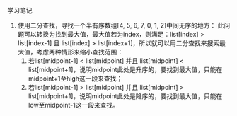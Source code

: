 学习笔记
1. 使用二分查找，寻找一个半有序数组[4, 5, 6, 7, 0, 1, 2]中间无序的地方：
   	此问题可以转换为找到最大值，最大值若为index，则满足：list[index] > list[index-1] 且 list[index] > list[index+1]，所以就可以用二分查找来搜索最大值，考虑两种情形来缩小查找范围：
   1. 若list[midpoint-1] < list[midpoint] 并且 list[midpoint] < list[midpoint+1]，说明midpoint此处是升序的，要找到最大值，只能在midpoint+1至high这一段来查找；
   2. 若list[midpoint-1] > list[midpoint] 并且 list[midpoint] > list[midpoint+1]，说明midpoint此处是降序的，要找到最大值，只能在low至midpoint-1这一段来查找。

